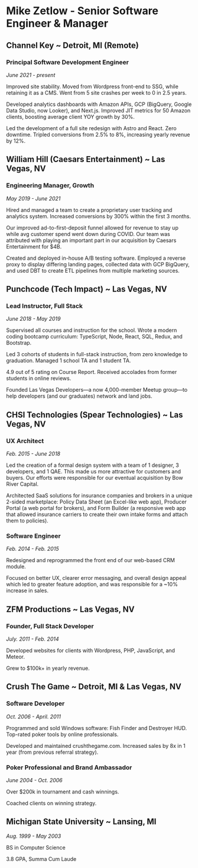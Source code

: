 # Mike Zetlow - Senior Software Engineer & Manager


## Channel Key ~ Detroit, MI (Remote)

### Principal Software Development Engineer
_June 2021 - present_

Improved site stability. Moved from Wordpress front-end to SSG, while retaining it as a CMS. Went from 5 site crashes per week to 0 in 2.5 years.

Developed analytics dashboards with Amazon APIs, GCP (BigQuery, Google Data Studio, now Looker), and Next.js. Improved JIT metrics for 50 Amazon clients, boosting average client YOY growth by 30%.

Led the development of a full site redesign with Astro and React. Zero downtime. Tripled conversions from 2.5% to 8%, increasing yearly revenue by 12%.

## William Hill (Caesars Entertainment) ~ Las Vegas, NV
### Engineering Manager, Growth
_May 2019 - June 2021_

Hired and managed a team to create a proprietary user tracking and analytics system. Increased conversions by 300% within the first 3 months.

Our improved ad-to-first-deposit funnel allowed for revenue to stay up while avg customer spend went down during COVID. Our team was attributed with playing an important part in our acquisition by Caesars Entertainment for $4B.

Created and deployed in-house A/B testing software. Employed a reverse proxy to display differing landing pages, collected data with GCP BigQuery, and used DBT to create ETL pipelines from multiple marketing sources.

## Punchcode (Tech Impact) ~ Las Vegas, NV
### Lead Instructor, Full Stack
_June 2018 - May 2019_

Supervised all courses and instruction for the school. Wrote a modern coding bootcamp curriculum: TypeScript, Node, React, SQL, Redux, and Bootstrap.

Led 3 cohorts of students in full-stack instruction, from zero knowledge to graduation. Managed 1 school TA and 1 student TA.

4.9 out of 5 rating on Course Report. Received accolades from former students in online reviews.

Founded Las Vegas Developers—a now 4,000-member Meetup group—to help developers (and our graduates) network and land jobs.

## CHSI Technologies (Spear Technologies) ~ Las Vegas, NV
### UX Architect
_Feb. 2015 - June 2018_

Led the creation of a formal design system with a team of 1 designer, 3 developers, and 1 QAE. This made us more attractive for customers and buyers. Our efforts were responsible for our eventual acquisition by Bow River Capital.

Architected SaaS solutions for insurance companies and brokers in a unique 2-sided marketplace: Policy Data Sheet (an Excel-like web app), Producer Portal (a web portal for brokers), and Form Builder (a responsive web app that allowed insurance carriers to create their own intake forms and attach them to policies).

### Software Engineer
_Feb. 2014 - Feb. 2015_

Redesigned and reprogrammed the front end of our web-based CRM module.

Focused on better UX, clearer error messaging, and overall design appeal which led to greater feature adoption, and was responsible for a ~10% increase in sales.

## ZFM Productions ~ Las Vegas, NV
### Founder, Full Stack Developer
_July. 2011 - Feb. 2014_

Developed websites for clients with Wordpress, PHP, JavaScript, and Meteor.

Grew to $100k+ in yearly revenue.

## Crush The Game ~ Detroit, MI & Las Vegas, NV
### Software Developer
_Oct. 2006 - April. 2011_

Programmed and sold Windows software: Fish Finder and Destroyer HUD. Top-rated poker tools by online professionals.

Developed and maintained crushthegame.com. Increased sales by 8x in 1 year (from previous referral strategy).

### Poker Professional and Brand Ambassador
_June 2004 - Oct. 2006_

Over $200k in tournament and cash winnings.

Coached clients on winning strategy.

## Michigan State University ~ Lansing, MI
_Aug. 1999 - May 2003_

BS in Computer Science

3.8 GPA, Summa Cum Laude



